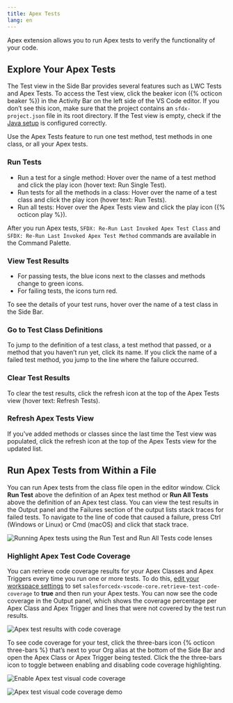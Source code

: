 ```yaml
---
title: Apex Tests
lang: en
---
```


Apex extension allows you to run Apex tests to verify the functionality of your code.

## Explore Your Apex Tests

The Test view in the Side Bar provides several features such as LWC Tests and Apex Tests. To access the Test view, click the beaker icon ({% octicon beaker %}) in the Activity Bar on the left side of the VS Code editor. If you don’t see this icon, make sure that the project contains an `sfdx-project.json` file in its root directory. If the Test view is empty, check if the [Java setup](../getting-started/java-setup) is configured correctly.

Use the Apex Tests feature to run one test method, test methods in one class, or all your Apex tests.

### Run Tests

- Run a test for a single method: Hover over the name of a test method and click the play icon (hover text: Run Single Test).
- Run tests for all the methods in a class: Hover over the name of a test class and click the play icon (hover text: Run Tests).
- Run all tests: Hover over the Apex Tests view and click the play icon ({% octicon play %}).

After you run Apex tests, `SFDX: Re-Run Last Invoked Apex Test Class` and `SFDX: Re-Run Last Invoked Apex Test Method` commands are available in the Command Palette.

### View Test Results

- For passing tests, the blue icons next to the classes and methods change to green icons.
- For failing tests, the icons turn red.

To see the details of your test runs, hover over the name of a test class in the Side Bar.

### Go to Test Class Definitions

To jump to the definition of a test class, a test method that passed, or a method that you haven’t run yet, click its name. If you click the name of a failed test method, you jump to the line where the failure occurred.

### Clear Test Results

To clear the test results, click the refresh icon at the top of the Apex Tests view (hover text: Refresh Tests).

### Refresh Apex Tests View

If you've added methods or classes since the last time the Test view was populated, click the refresh icon at the top of the Apex Tests view for the updated list.

## Run Apex Tests from Within a File

You can run Apex tests from the class file open in the editor window. Click **Run Test** above the definition of an Apex test method or **Run All Tests** above the definition of an Apex test class. You can view the test results in the Output panel and the Failures section of the output lists stack traces for failed tests. To navigate to the line of code that caused a failure, press Ctrl (Windows or Linux) or Cmd (macOS) and click that stack trace.

![Running Apex tests using the Run Test and Run All Tests code lenses](./images/apex_test_run.gif)

### Highlight Apex Test Code Coverage

You can retrieve code coverage results for your Apex Classes and Apex Triggers every time you run one or more tests. To do this, [edit your workspace settings](https://code.visualstudio.com/docs/getstarted/settings) to set `salesforcedx-vscode-core.retrieve-test-code-coverage` to **true** and then run your Apex tests. You can now see the code coverage in the Output panel, which shows the coverage percentage per Apex Class and Apex Trigger and lines that were not covered by the test run results.

![Apex test results with code coverage](./images/code_coverage_output.png)

To see code coverage for your test, click the three-bars icon {% octicon three-bars %} that’s next to your Org alias at the bottom of the Side Bar and open the Apex Class or Apex Trigger being tested. Click the the three-bars icon to toggle between enabling and disabling code coverage highlighting.

![Enable Apex test visual code coverage](./images/code_coverage_footer.png)

![Apex test visual code coverage demo](./images/code_coverage_demo.gif)

